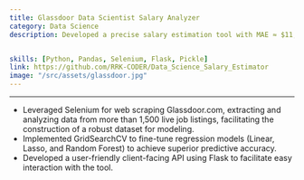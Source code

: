 ```yaml
---
title: Glassdoor Data Scientist Salary Analyzer
category: Data Science
description: Developed a precise salary estimation tool with MAE ≈ $11,000, designed to assist data scientists in optimizing salary negotiation strategies.


skills: [Python, Pandas, Selenium, Flask, Pickle]
link: https://github.com/RRK-CODER/Data_Science_Salary_Estimator
image: "/src/assets/glassdoor.jpg"
---
```


---

- Leveraged Selenium for web scraping Glassdoor.com, extracting and analyzing data from more than 1,500 live job listings, facilitating the construction of a robust dataset for modeling.
- Implemented GridSearchCV to fine-tune regression models (Linear, Lasso, and Random Forest) to achieve superior predictive accuracy.
- Developed a user-friendly client-facing API using Flask to facilitate easy interaction with the tool.
